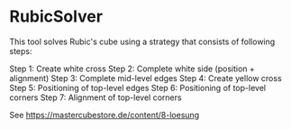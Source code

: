 # RubicSolver

This tool solves Rubic's cube using a strategy that consists of following steps:

Step 1: Create white cross
Step 2: Complete white side (position + alignment)
Step 3: Complete mid-level edges
Step 4: Create yellow cross
Step 5: Positioning of top-level edges
Step 6: Positioning of top-level corners
Step 7: Alignment of top-level corners

See https://mastercubestore.de/content/8-loesung
